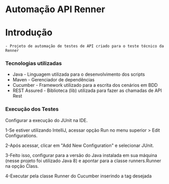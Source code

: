 # Automação API Renner

# Introdução

    - Projeto de automação de testes de API criado para o teste técnico da Renner

### Tecnologias utilizadas

* Java - Linguagem utilizada para o desenvolvimento dos scripts
* Maven - Gerenciador de dependências
* Cucumber - Framework utilizado para a escrita dos cenários em BDD
* REST Assured - Biblioteca (lib) utilizada para fazer as chamadas de API Rest

### Execução dos Testes
Configurar a execução do JUnit na IDE. 

1-Se estiver utilizando IntelliJ, acessar opção Run no menu superior > Edit Configurations.

2-Após acessar, clicar em "Add New Configuration" e selecionar JUnit.

3-Feito isso, configurar para a versão do Java instalada em sua máquina (nesse projeto foi utilizado Java 8)
e apontar para a classe runners.Runner na opção Class.

4-Executar pela classe Runner do Cucumber inserindo a tag desejada
